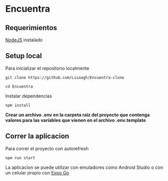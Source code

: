 # Encuentra

## Requerimientos

[NodeJS](https://nodejs.org/en) instalado

## Setup local

Para inicializar el repositorio localmente

```
git clone https://github.com/Lisaagh/Encuentra-clone

cd Encuentra
```

Instalar dependencias

```
npm install
```

**Crear un archivo .env en la carpeta raiz del proyecto que contenga valores para las variables que vienen en el archivo .env.template**

## Correr la aplicacion

Para correr el proyecto con autorefresh

```
npm run start
```

La aplicacion se puede utilizar con emuladores como Android Studio o con un celular propio con [Expo Go](https://docs.expo.dev/get-started/expo-go/)
